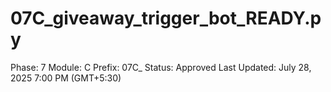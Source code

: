 # 07C_giveaway_trigger_bot_READY.py

Phase: 7
Module: C
Prefix: 07C_
Status: Approved
Last Updated: July 28, 2025 7:00 PM (GMT+5:30)
